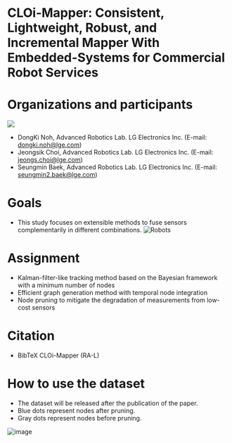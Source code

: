 # CLOi-Mapper: Consistent, Lightweight, Robust, and Incremental Mapper With Embedded-Systems for Commercial Robot Services

# Organizations and participants
 ![](https://www.lge.co.kr/lgekor/asset/company/images/about/ci_img03.jpg)
* DongKi Noh, Advanced Robotics Lab. LG Electronics Inc. (E-mail: dongki.noh@lge.com)
* Jeongsik Choi, Advanced Robotics Lab. LG Electronics Inc. (E-mail: jeongs.choi@lge.com)
* Seungmin Baek, Advanced Robotics Lab. LG Electronics Inc. (E-mail: seungmin2.baek@lge.com)

# Goals
* This study focuses on extensible methods to fuse sensors complementarily in different combinations.
![Robots](https://github.com/Multiplanet-Robot/CLOi-Mapper-Consistent-Lightweight-Robust-and-Incremental-Mapper-With-Embedded-Systems/assets/93900066/2d6f8d98-ce17-4046-8a20-f3963219590c)

# Assignment
* Kalman-filter-like tracking method based on the Bayesian framework with a minimum number of nodes
* Efficient graph generation method with temporal node integration
* Node pruning to mitigate the degradation of measurements from low-cost sensors

# Citation

* BibTeX CLOi-Mapper (RA-L)

# How to use the dataset

* The dataset will be released after the publication of the paper.
* Blue dots represent nodes after pruning.
* Gray dots represent nodes before pruning.

![image](https://github.com/Multiplanet-Robot/CLOi-Mapper-Consistent-Lightweight-Robust-and-Incremental-Mapper-With-Embedded-Systems/assets/93900066/ca6cc753-71fb-4a94-a03c-6fcd6c70db2b)




